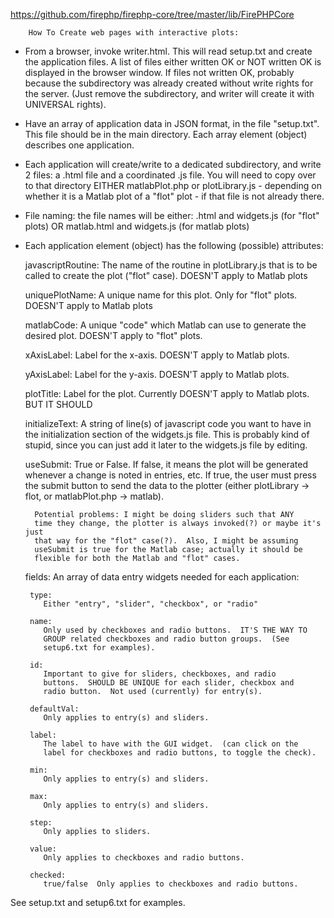 
https://github.com/firephp/firephp-core/tree/master/lib/FirePHPCore

        How To Create web pages with interactive plots:

- From a browser, invoke <your-webserver>writer.html.  This will read
  setup.txt and create the application files.  A list of files either
  written OK or NOT written OK is displayed in the browser window.  If
  files not written OK, probably because the subdirectory was already
  created without write rights for the server.  (Just remove the
  subdirectory, and writer will create it with UNIVERSAL rights).

- Have an array of application data in JSON format, in the file
  "setup.txt".  This file should be in the main directory.  Each array
  element (object) describes one application.

- Each application will create/write to a dedicated subdirectory, and
  write 2 files: a .html file and a coordinated .js file.  You will
  need to copy over to that directory EITHER matlabPlot.php or
  plotLibrary.js - depending on whether it is a Matlab plot of a "flot"
  plot - if that file is not already there.

- File naming: the file names will be either:
       <uniquePlotName>.html  and widgets<uniquePlotName>.js (for
       "flot" plots)
   OR
       matlab<matlabCode>.html and widgets<matlabCode>.js (for matlab plots)

- Each application element (object) has the following (possible)
  attributes:

  javascriptRoutine:
        The name of the routine in plotLibrary.js that is to be called
        to create the plot ("flot" case).  DOESN'T apply to Matlab
        plots

  uniquePlotName:
        A unique name for this plot.  Only for "flot" plots. DOESN'T
        apply to Matlab plots

  matlabCode:
        A unique "code" which Matlab can use to generate the desired
        plot.  DOESN'T apply to "flot" plots.

  xAxisLabel:
        Label for the x-axis. DOESN'T apply to Matlab plots.

  yAxisLabel:
        Label for the y-axis. DOESN'T apply to Matlab plots.

  plotTitle:
        Label for the plot.  Currently DOESN'T apply to Matlab
        plots. BUT IT SHOULD

  initializeText:
        A string of line(s) of javascript code you want to have in the
        initialization section of the widgets<xxx>.js file.  This is
        probably kind of stupid, since you can just add it later to
        the widgets<xxx>.js file by editing.

  useSubmit:
        True or False.  If false, it means the plot will be generated
        whenever a change is noted in entries, etc.  If true, the user
        must press the submit button to send the data to the plotter
        (either plotLibrary -> flot, or matlabPlot.php -> matlab).  

        Potential problems: I might be doing sliders such that ANY
        time they change, the plotter is always invoked(?) or maybe it's just
        that way for the "flot" case(?).  Also, I might be assuming
        useSubmit is true for the Matlab case; actually it should be
        flexible for both the Matlab and "flot" cases.

  fields: 
       An array of data entry widgets needed for each application:

       type:
          Either "entry", "slider", "checkbox", or "radio"

       name:
          Only used by checkboxes and radio buttons.  IT'S THE WAY TO
          GROUP related checkboxes and radio button groups.  (See
          setup6.txt for examples).

       id:
          Important to give for sliders, checkboxes, and radio
          buttons.  SHOULD BE UNIQUE for each slider, checkbox and
          radio button.  Not used (currently) for entry(s).

       defaultVal:
          Only applies to entry(s) and sliders.

       label:
          The label to have with the GUI widget.  (can click on the
          label for checkboxes and radio buttons, to toggle the check).

       min:
          Only applies to entry(s) and sliders.

       max:
          Only applies to entry(s) and sliders.

       step:
          Only applies to sliders.

       value:
          Only applies to checkboxes and radio buttons.

       checked:
          true/false  Only applies to checkboxes and radio buttons.


See setup.txt and setup6.txt for examples.



